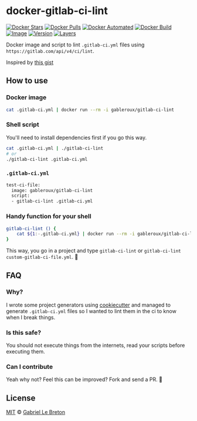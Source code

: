 # docker-gitlab-ci-lint

[![Docker Stars](https://img.shields.io/docker/stars/gableroux/gitlab-ci-lint.svg)](https://hub.docker.com/r/gableroux/gitlab-ci-lint)
[![Docker Pulls](https://img.shields.io/docker/pulls/gableroux/gitlab-ci-lint.svg)](https://hub.docker.com/r/gableroux/gitlab-ci-lint)
[![Docker Automated](https://img.shields.io/docker/automated/gableroux/gitlab-ci-lint.svg)](https://hub.docker.com/r/gableroux/gitlab-ci-lint)
[![Docker Build](https://img.shields.io/docker/build/gableroux/gitlab-ci-lint.svg)](https://hub.docker.com/r/gableroux/gitlab-ci-lint)
[![Image](https://images.microbadger.com/badges/image/gableroux/gitlab-ci-lint.svg)](https://microbadger.com/images/gableroux/gitlab-ci-lint)
[![Version](https://images.microbadger.com/badges/version/gableroux/gitlab-ci-lint.svg)](https://microbadger.com/images/gableroux/gitlab-ci-lint)
[![Layers](https://images.microbadger.com/badges/image/gableroux/gitlab-ci-lint.svg)](https://microbadger.com/images/gableroux/gitlab-ci-lint)

Docker image and script to lint `.gitlab-ci.yml` files using `https://gitlab.com/api/v4/ci/lint`. 

Inspired by [this gist](https://gist.github.com/Betree/56f9669c3adb2a1633429ff321198fff)

## How to use

### Docker image

```bash
cat .gitlab-ci.yml | docker run --rm -i gableroux/gitlab-ci-lint
```

### Shell script

You'll need to install dependencies first if you go this way.

```bash
cat .gitlab-ci.yml | ./gitlab-ci-lint
# or
./gitlab-ci-lint .gitlab-ci.yml
```

### `.gitlab-ci.yml`

```bash
test-ci-file:
  image: gableroux/gitlab-ci-lint
  script:
  - gitlab-ci-lint .gitlab-ci.yml
```

### Handy function for your shell

```bash
gitlab-ci-lint () {
	cat ${1:-.gitlab-ci.yml} | docker run --rm -i gableroux/gitlab-ci-lint
}
```

This way, you go in a project and type `gitlab-ci-lint` or `gitlab-ci-lint custom-gitlab-ci-file.yml`. :tada:

## FAQ

### Why?

I wrote some project generators using [cookiecutter](https://github.com/audreyr/cookiecutter) and managed to generate `.gitlab-ci.yml` files so I wanted to lint them in the ci to know when I break things.

### Is this safe?

You should not execute things from the internets, read your scripts before executing them.

### Can I contribute

Yeah why not? Feel this can be improved? Fork and send a PR. :tada:

## License

[MIT](LICENSE.md) © [Gabriel Le Breton](https://gableroux.com)

